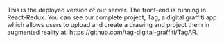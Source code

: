 This is the deployed version of our server. The front-end is running in React-Redux. You can see our complete project, Tag, a digital graffiti app which allows users to upload and create a drawing and project them in augmented reality at: https://github.com/tag-digital-graffiti/TagAR.
